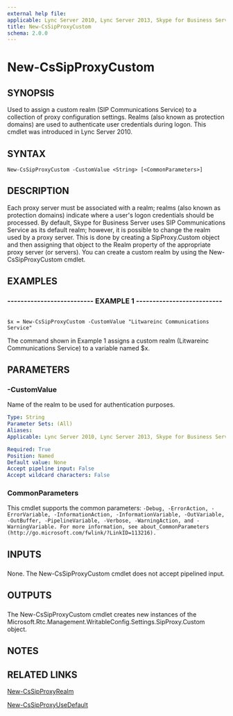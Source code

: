 ```yaml
---
external help file: 
applicable: Lync Server 2010, Lync Server 2013, Skype for Business Server 2015
title: New-CsSipProxyCustom
schema: 2.0.0
---
```


# New-CsSipProxyCustom

## SYNOPSIS

Used to assign a custom realm (SIP Communications Service) to a collection of proxy configuration settings.
Realms (also known as protection domains) are used to authenticate user credentials during logon.
This cmdlet was introduced in Lync Server 2010.



## SYNTAX

```
New-CsSipProxyCustom -CustomValue <String> [<CommonParameters>]
```

## DESCRIPTION

Each proxy server must be associated with a realm; realms (also known as protection domains) indicate where a user's logon credentials should be processed.
By default, Skype for Business Server uses SIP Communications Service as its default realm; however, it is possible to change the realm used by a proxy server.
This is done by creating a SipProxy.Custom object and then assigning that object to the Realm property of the appropriate proxy server (or servers).
You can create a custom realm by using the New-CsSipProxyCustom cmdlet.



## EXAMPLES

### -------------------------- EXAMPLE 1 -------------------------- 
```

$x = New-CsSipProxyCustom -CustomValue "Litwareinc Communications Service"
```

The command shown in Example 1 assigns a custom realm (Litwareinc Communications Service) to a variable named $x.


## PARAMETERS

### -CustomValue
Name of the realm to be used for authentication purposes.

```yaml
Type: String
Parameter Sets: (All)
Aliases: 
Applicable: Lync Server 2010, Lync Server 2013, Skype for Business Server 2015

Required: True
Position: Named
Default value: None
Accept pipeline input: False
Accept wildcard characters: False
```

### CommonParameters
This cmdlet supports the common parameters: `-Debug, -ErrorAction, -ErrorVariable, -InformationAction, -InformationVariable, -OutVariable, -OutBuffer, -PipelineVariable, -Verbose, -WarningAction, and -WarningVariable. For more information, see about_CommonParameters (http://go.microsoft.com/fwlink/?LinkID=113216).`

## INPUTS

###  
None.
The New-CsSipProxyCustom cmdlet does not accept pipelined input.

## OUTPUTS

###  
The New-CsSipProxyCustom cmdlet creates new instances of the Microsoft.Rtc.Management.WritableConfig.Settings.SipProxy.Custom object.

## NOTES

## RELATED LINKS

[New-CsSipProxyRealm](New-CsSipProxyRealm.md)

[New-CsSipProxyUseDefault](New-CsSipProxyUseDefault.md)

